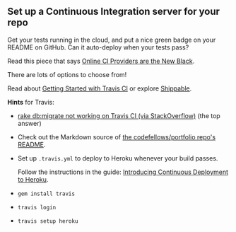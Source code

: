 ## Set up a Continuous Integration server for your repo

Get your tests running in the cloud, and put a nice green badge on your README on GitHub. Can it auto-deploy when your tests pass?

Read this piece that says [Online CI Providers are the New Black](http://jolicode.com/blog/online-ci-providers-are-the-new-black
).

There are lots of options to choose from!

Read about [Getting Started with Travis CI](http://about.travis-ci.org/docs/user/getting-started/) or explore [Shippable](http://www.shippable.com/).

**Hints** for Travis:

* [rake db:migrate not working on Travis CI (via StackOverflow)](http://stackoverflow.com/questions/10591599/rake-dbmigraion-not-working-on-travis-ci-build) (the top answer)

* Check out the Markdown source of [the codefellows/portfolio repo's README](https://github.com/codefellows/portfolio/tree/chapter-4).

* Set up `.travis.yml` to deploy to Heroku whenever your build passes.

  Follow the instructions in the guide:
[Introducing Continuous Deployment to Heroku](http://about.travis-ci.org/blog/2013-07-09-introducing-continuous-deployment-to-heroku/).

* `gem install travis`

* `travis login`

* `travis setup heroku`

